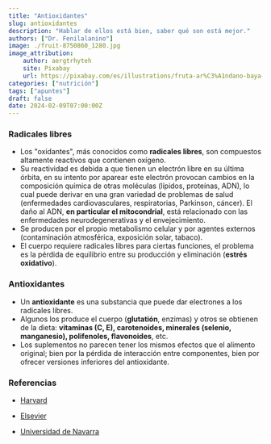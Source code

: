 ```yaml
---
title: "Antioxidantes"
slug: antioxidantes
description: "Hablar de ellos está bien, saber qué son está mejor."
authors: ["Dr. Fenilalanino"]
image: ./fruit-8750860_1280.jpg
image_attribution:
    author: aergtrhyteh
    site: Pixabay
    url: https://pixabay.com/es/illustrations/fruta-ar%C3%A1ndano-baya-comida-azul-8750860/
categories: ["nutrición"]
tags: ["apuntes"]
draft: false
date: 2024-02-09T07:00:00Z
---
```


### Radicales libres
- Los "oxidantes", más conocidos como **radicales libres**, son compuestos altamente reactivos que contienen oxígeno.
- Su reactividad es debida a que tienen un electrón libre en su última órbita, en su intento por aparear este electrón provocan cambios en la composición química de otras moléculas (lípidos, proteínas, ADN), lo cual puede derivar en una gran variedad de problemas de salud (enfermedades cardiovasculares, respiratorias, Parkinson, cáncer). El daño al ADN, **en particular el mitocondrial**, está relacionado con las enfermedades neurodegenerativas y el envejecimiento.
- Se producen por el propio metabolismo celular y por agentes externos (contaminación atmosférica, exposición solar, tabaco).
- El cuerpo requiere radicales libres para ciertas funciones, el problema es la pérdida de equilibrio entre su producción y eliminación (**estrés oxidativo**).

### Antioxidantes
- Un **antioxidante** es una substancia que puede dar electrones a los radicales libres.
- Algunos los produce el cuerpo (**glutatión**, enzimas) y otros se obtienen de la dieta: **vitaminas (C, E), carotenoides, minerales (selenio, manganesio), polifenoles, flavonoides**, etc.
- Los suplementos no parecen tener los mismos efectos que el alimento original; bien por la pérdida de interacción entre componentes, bien por ofrecer versiones inferiores del antioxidante.


### Referencias

- [Harvard](https://www.hsph.harvard.edu/nutritionsource/antioxidants/)

- [Elsevier](https://www.elsevier.es/es-revista-offarm-4-articulo-influencia-radicales-libres-el-envejecimiento-13034834)

- [Universidad de Navarra](https://www.cun.es/diccionario-medico/terminos/radical-libre-oxigeno)
